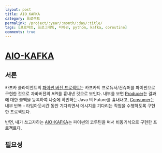 ```yaml
---
layout: post
title: AIO_KAFKA
category: 프로젝트
permalink: /project/:year/:month/:day/:title/
tags: [프로젝트, 프로그래밍, 파이썬, python, kafka, coroutine]
comments: true
---
```

# [AIO-KAFKA](https://github.com/aio-libs/aiokafka)

## 서론

카프카 클라이언트의 [파이썬 버전 프로젝트](https://pypi.org/project/kafka-python/)는 카프카의 프로듀서/컨슈머를 파이썬으로 구현한 것으로 자바버전의 API를 흉내낸 것으로 보인다. 내부를 보면 [Producer](https://github.com/dpkp/kafka-python/blob/master/kafka/producer/future.py)는 결과에 대한 콜백을 등록하여 나중에 확인하는 Java 의 Future를 흉내내고, [Consumer](https://github.com/dpkp/kafka-python/blob/master/kafka/consumer/group.py)는 내부 반복 - 타임아웃시간 동안 기다리면서 메시지를 기다리는 작업을 수행하도록 구현한 프로젝트다. 

반면, 내가 쓰고자하는 [AIO-KAFKA](https://github.com/aio-libs/aiokafka)는 파이썬의 코루틴을 써서 비동기식으로 구현한 프로젝트다. 

## 필요성


